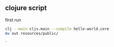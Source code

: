 ## clojure script

first run

``` sh
clj --main cljs.main --compile hello-world.core
mv out resources/public/
```

`
